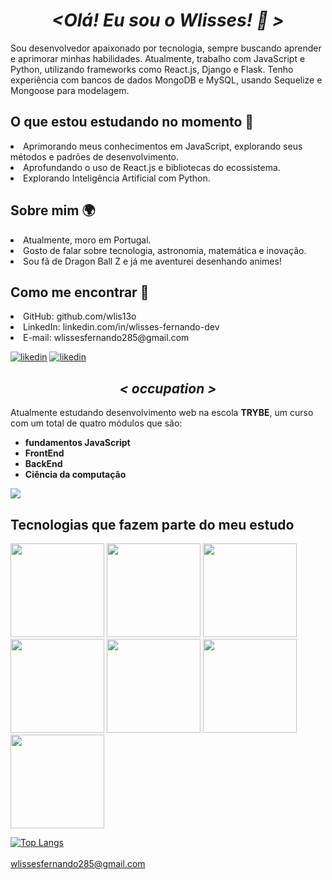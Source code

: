 <h1 align= "center"><em>&lt;Olá! Eu sou o Wlisses! 👋 &gt;</em></h1>
<div>
  <p>Sou desenvolvedor apaixonado por tecnologia, sempre buscando aprender e aprimorar minhas habilidades. Atualmente, trabalho com JavaScript e Python, utilizando frameworks como React.js, Django e Flask. Tenho experiência com bancos de dados MongoDB e MySQL, usando Sequelize e Mongoose para modelagem.</p>

  <h2>O que estou estudando no momento 📖</h2>
  <li>Aprimorando meus conhecimentos em JavaScript, explorando seus métodos e padrões de desenvolvimento.</li>
  <li>Aprofundando o uso de React.js e bibliotecas do ecossistema.</li>
  <li>Explorando Inteligência Artificial com Python.</li>

  <h2>Sobre mim 🌍</h2>
  <li>Atualmente, moro em Portugal.</li>
  <li>Gosto de falar sobre tecnologia, astronomia, matemática e inovação.</li>
  <li>Sou fã de Dragon Ball Z e já me aventurei desenhando animes!</li>

  <h2>Como me encontrar 💬</h2>
   <li>GitHub: github.com/wlis13o</li>
   <li>LinkedIn: linkedin.com/in/wlisses-fernando-dev</li>
   <li>E-mail: wlissesfernando285@gmail.com</li>
   
  
  [![likedin](https://img.shields.io/badge/Instagram-E4405F?style=for-the-badge&logo=instagram&logoColor=white)](https://www.instagram.com/wlissesfernando285/)
  [![likedin](https://img.shields.io/badge/LinkedIn-0077B5?style=for-the-badge&logo=linkedin&logoColor=white)](https://linkedin.com/in/wlisses-fernando-6ba6a023a)
  
  <h2 align = "center"><em>&lt; occupation &gt;</em></h2>
  <p>Atualmente estudando desenvolvimento web na escola <strong>TRYBE</strong>, um curso com um total de quatro         módulos que são:</p>
  <ul>
    <li><strong>fundamentos JavaScript</strong></li>
    <li><strong>FrontEnd</strong></li>
    <li><strong>BackEnd</strong></li>
    <li><strong>Ciência da computação</strong></li>
  <ul/>
</div>
    
![](https://github-readme-stats.vercel.app/api?username=wlis13&show_icons=true&theme=tokyonight)
    
<h2>Tecnologias que fazem parte do meu estudo</h2>

<img style="width: 150px" src="https://img.shields.io/badge/JavaScript-F7DF1E?style=for-the-badge&logo=javascript&logoColor=black"/>
<img style="width: 150px" src="https://img.shields.io/badge/HTML5-E34F26?style=for-the-badge&logo=html5&logoColor=white"/>
<img style="width: 150px" src="https://img.shields.io/badge/CSS3-1572B6?style=for-the-badge&logo=css3&logoColor=white"/>
<img style="width: 150px" src="https://img.shields.io/badge/React-20232A?style=for-the-badge&logo=react&logoColor=61DAFB"/>
<img style="width: 150px" src="https://img.shields.io/badge/Redux-593D88?style=for-the-badge&logo=redux&logoColor=white"/>
<img style="width: 150px" src="https://img.shields.io/badge/Jest-323330?style=for-the-badge&logo=Jest&logoColor=white"/>
<img style="width: 150px" src="https://img.shields.io/badge/MySQL-00000F?style=for-the-badge&logo=mysql&logoColor=white"/>

                 
[![Top Langs](https://github-readme-stats.vercel.app/api/top-langs/?username=wlis13&langs_count=7)](https://github.com/wlis13/github-readme-stats)<br><br>
  <a>wlissesfernando285@gmail.com</a>
